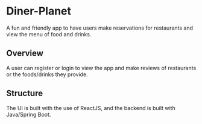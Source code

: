 # Diner-Planet
A fun and friendly app to have users make reservations for restaurants and view the menu of food and drinks.

## Overview
A user can register or login to view the app and make reviews of restaurants or the foods/drinks they provide.

## Structure
The UI is built with the use of ReactJS, and the backend is built with Java/Spring Boot.
